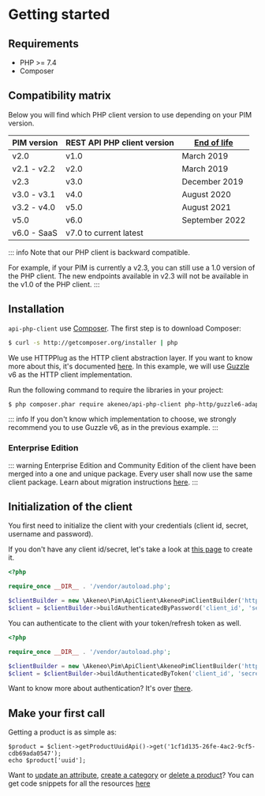 # Getting started

## Requirements

* PHP >= 7.4
* Composer

## Compatibility matrix

Below you will find which PHP client version to use depending on your PIM version.

| PIM version | REST API PHP client version | [End of life](https://help.akeneo.com/pim/serenity/supported-versions-table.html) |
|-------------|-----------------------------|-----------------------------------------------------------------------------------|
| v2.0        | v1.0                        | March 2019                                                                        |
| v2.1 - v2.2 | v2.0                        | March 2019                                                                        |
| v2.3        | v3.0                        | December 2019                                                                     |
| v3.0 - v3.1 | v4.0                        | August 2020                                                                       |
| v3.2 - v4.0 | v5.0                        | August 2021                                                                       |
| v5.0        | v6.0                        | September 2022                                                                    |
| v6.0 - SaaS | v7.0 to current latest      |                                                                                   |

::: info
Note that our PHP client is backward compatible.

For example, if your PIM is currently a v2.3, you can still use a 1.0 version of the PHP client.
The new endpoints available in v2.3 will not be available in the v1.0 of the PHP client.
:::


## Installation

`api-php-client` use [Composer](http://getcomposer.org).
The first step is to download Composer:

```bash
$ curl -s http://getcomposer.org/installer | php
```
We use HTTPPlug as the HTTP client abstraction layer. If you want to know more about this, it's documented [here](/php-client/http-client.html).
In this example, we will use [Guzzle](https://github.com/guzzle/guzzle) v6 as the HTTP client implementation.

Run the following command to require the libraries in your project:

```bash
$ php composer.phar require akeneo/api-php-client php-http/guzzle6-adapter:^2.0 http-interop/http-factory-guzzle:^1.0
```

::: info
If you don't know which implementation to choose, we strongly recommend you to use Guzzle v6, as in the previous example.
:::

### Enterprise Edition

::: warning
Enterprise Edition and Community Edition of the client have been merged into a one and unique package.
Every user shall now use the same client package. Learn about migration instructions [here](https://github.com/akeneo/api-php-client-ee#warning-the-client-project-has-moved-warning).
:::

## Initialization of the client

You first need to initialize the client with your credentials (client id, secret, username and password).

If you don't have any client id/secret, let's take a look at [this page](/documentation/authentication.html#client-idsecret-generation) to create it.

```php
<?php

require_once __DIR__ . '/vendor/autoload.php';

$clientBuilder = new \Akeneo\Pim\ApiClient\AkeneoPimClientBuilder('http://localhost/');
$client = $clientBuilder->buildAuthenticatedByPassword('client_id', 'secret', 'admin', 'admin');
```

You can authenticate to the client with your token/refresh token as well.
```php
<?php

require_once __DIR__ . '/vendor/autoload.php';

$clientBuilder = new \Akeneo\Pim\ApiClient\AkeneoPimClientBuilder('http://localhost/');
$client = $clientBuilder->buildAuthenticatedByToken('client_id', 'secret', 'token', 'refresh_token');
```

Want to know more about authentication? It's over [there](/php-client/authentication.html).

## Make your first call

Getting a product is as simple as:

```
$product = $client->getProductUuidApi()->get('1cf1d135-26fe-4ac2-9cf5-cdb69ada0547');
echo $product['uuid'];
```

Want to [update an attribute](/php-client/resources.html#upsert-an-attribute), [create a category](/php-client/resources.html#create-a-category) or [delete a product](/php-client/resources.html#delete-a-product)? You can get code snippets for all the resources [here](/php-client/resources.html)
